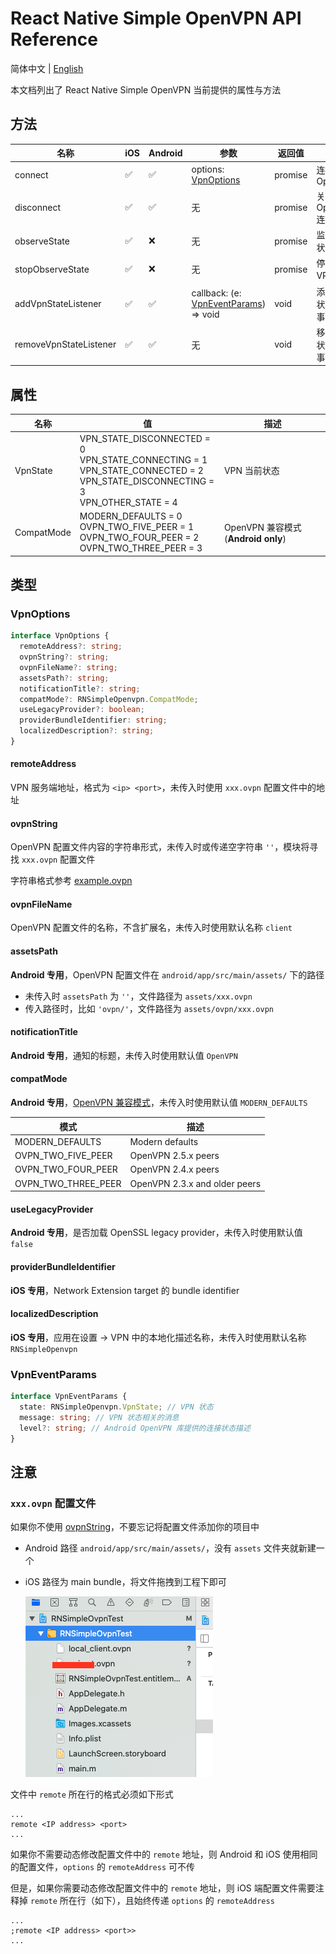 # React Native Simple OpenVPN API Reference

简体中文 | [English](./Reference.md)

本文档列出了 React Native Simple OpenVPN 当前提供的属性与方法

## 方法

| 名称                   | iOS | Android | 参数                                                     | 返回值  | 描述                      |
| ---------------------- | --- | ------- | -------------------------------------------------------- | ------- | ------------------------- |
| connect                | ✅  | ✅      | options: [VpnOptions](#vpnoptions)                       | promise | 连接 OpenVPN              |
| disconnect             | ✅  | ✅      | 无                                                       | promise | 关闭 OpenVPN 连接         |
| observeState           | ✅  | ❌      | 无                                                       | promise | 监听 VPN 状态             |
| stopObserveState       | ✅  | ❌      | 无                                                       | promise | 停止监听 VPN 状态         |
| addVpnStateListener    | ✅  | ✅      | callback: (e: [VpnEventParams](#vpneventparams)) => void | void    | 添加 VPN 状态变更事件监听 |
| removeVpnStateListener | ✅  | ✅      | 无                                                       | void    | 移除 VPN 状态变更事件监听 |

## 属性

| 名称       | 值                                                                                                                                                        | 描述                               |
| ---------- | --------------------------------------------------------------------------------------------------------------------------------------------------------- | ---------------------------------- |
| VpnState   | VPN_STATE_DISCONNECTED = 0 <br/> VPN_STATE_CONNECTING = 1 <br/> VPN_STATE_CONNECTED = 2 <br/> VPN_STATE_DISCONNECTING = 3 <br/> VPN_OTHER_STATE = 4 <br/> | VPN 当前状态                       |
| CompatMode | MODERN_DEFAULTS = 0 <br/> OVPN_TWO_FIVE_PEER = 1 <br/> OVPN_TWO_FOUR_PEER = 2 <br/> OVPN_TWO_THREE_PEER = 3 <br>                                          | OpenVPN 兼容模式(**Android only**) |

## 类型

### VpnOptions

```ts
interface VpnOptions {
  remoteAddress?: string;
  ovpnString?: string;
  ovpnFileName?: string;
  assetsPath?: string;
  notificationTitle?: string;
  compatMode?: RNSimpleOpenvpn.CompatMode;
  useLegacyProvider?: boolean;
  providerBundleIdentifier: string;
  localizedDescription?: string;
}
```

#### remoteAddress

VPN 服务端地址，格式为 `<ip> <port>`，未传入时使用 `xxx.ovpn` 配置文件中的地址

#### ovpnString

OpenVPN 配置文件内容的字符串形式，未传入时或传递空字符串 `''`，模块将寻找 `xxx.ovpn` 配置文件

字符串格式参考 [example.ovpn](../example/android/app/src/main/assets/Japan.ovpn)

#### ovpnFileName

OpenVPN 配置文件的名称，不含扩展名，未传入时使用默认名称 `client`

#### assetsPath

**Android 专用**，OpenVPN 配置文件在 `android/app/src/main/assets/` 下的路径

- 未传入时 `assetsPath` 为 `''`，文件路径为 `assets/xxx.ovpn`
- 传入路径时，比如 `'ovpn/'`，文件路径为 `assets/ovpn/xxx.ovpn`

#### notificationTitle

**Android 专用**，通知的标题，未传入时使用默认值 `OpenVPN`

#### compatMode

**Android 专用**，[OpenVPN 兼容模式](#属性)，未传入时使用默认值 `MODERN_DEFAULTS`

| 模式                | 描述                          |
| ------------------- | ----------------------------- |
| MODERN_DEFAULTS     | Modern defaults               |
| OVPN_TWO_FIVE_PEER  | OpenVPN 2.5.x peers           |
| OVPN_TWO_FOUR_PEER  | OpenVPN 2.4.x peers           |
| OVPN_TWO_THREE_PEER | OpenVPN 2.3.x and older peers |

#### useLegacyProvider

**Android 专用**，是否加载 OpenSSL legacy provider，未传入时使用默认值 `false`

#### providerBundleIdentifier

**iOS 专用**，Network Extension target 的 bundle identifier

#### localizedDescription

**iOS 专用**，应用在设置 -> VPN 中的本地化描述名称，未传入时使用默认名称 `RNSimpleOpenvpn`

### VpnEventParams

```ts
interface VpnEventParams {
  state: RNSimpleOpenvpn.VpnState; // VPN 状态
  message: string; // VPN 状态相关的消息
  level?: string; // Android OpenVPN 库提供的连接状态描述
}
```

## 注意

### `xxx.ovpn` 配置文件

如果你不使用 [ovpnString](#ovpnstring)，不要忘记将配置文件添加你的项目中

- Android 路径 `android/app/src/main/assets/`，没有 `assets` 文件夹就新建一个
- iOS 路径为 main bundle，将文件拖拽到工程下即可

  ![ios-ovpn-file](../.github/images/ios-ovpn-file.png)

文件中 `remote` 所在行的格式必须如下形式

```text
...
remote <IP address> <port>
...
```

如果你不需要动态修改配置文件中的 `remote` 地址，则 Android 和 iOS 使用相同的配置文件，`options` 的 `remoteAddress` 可不传

但是，如果你需要动态修改配置文件中的 `remote` 地址，则 iOS 端配置文件需要注释掉 `remote` 所在行（如下），且始终传递 `options` 的 `remoteAddress`

```text
...
;remote <IP address> <port>>
...
```
